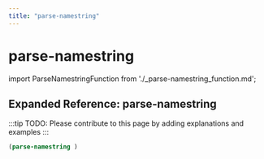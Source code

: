 ```yaml
---
title: "parse-namestring"
---
```


# parse-namestring

import ParseNamestringFunction from './_parse-namestring_function.md';

<ParseNamestringFunction />

## Expanded Reference: parse-namestring

:::tip
TODO: Please contribute to this page by adding explanations and examples
:::

```lisp
(parse-namestring )
```
